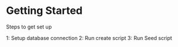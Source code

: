 # Getting Started

Steps to get set up

1:  Setup database connection
2:  Run create script 
3:  Run Seed script
